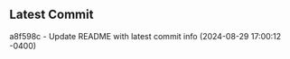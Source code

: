 
## Latest Commit
a8f598c - Update README with latest commit info (2024-08-29 17:00:12 -0400) <Yunxi-Zhou>
